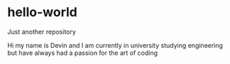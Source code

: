 # hello-world
Just another repository

Hi my name is Devin and I am currently in university studying engineering but have always had a passion for the art of coding

